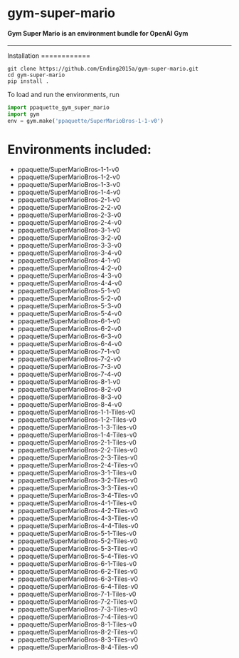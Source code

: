 # gym-super-mario
#### **Gym Super Mario is an environment bundle for OpenAI Gym**
---
<div id="installation"></div>Installation
============


```shell
git clone https://github.com/Ending2015a/gym-super-mario.git
cd gym-super-mario
pip install .
```

 To load and run the environments, run

```python
import ppaquette_gym_super_mario
import gym
env = gym.make('ppaquette/SuperMarioBros-1-1-v0')
```

Environments included:
============
- ppaquette/SuperMarioBros-1-1-v0
- ppaquette/SuperMarioBros-1-2-v0
- ppaquette/SuperMarioBros-1-3-v0
- ppaquette/SuperMarioBros-1-4-v0
- ppaquette/SuperMarioBros-2-1-v0
- ppaquette/SuperMarioBros-2-2-v0
- ppaquette/SuperMarioBros-2-3-v0
- ppaquette/SuperMarioBros-2-4-v0
- ppaquette/SuperMarioBros-3-1-v0
- ppaquette/SuperMarioBros-3-2-v0
- ppaquette/SuperMarioBros-3-3-v0
- ppaquette/SuperMarioBros-3-4-v0
- ppaquette/SuperMarioBros-4-1-v0
- ppaquette/SuperMarioBros-4-2-v0
- ppaquette/SuperMarioBros-4-3-v0
- ppaquette/SuperMarioBros-4-4-v0
- ppaquette/SuperMarioBros-5-1-v0
- ppaquette/SuperMarioBros-5-2-v0
- ppaquette/SuperMarioBros-5-3-v0
- ppaquette/SuperMarioBros-5-4-v0
- ppaquette/SuperMarioBros-6-1-v0
- ppaquette/SuperMarioBros-6-2-v0
- ppaquette/SuperMarioBros-6-3-v0
- ppaquette/SuperMarioBros-6-4-v0
- ppaquette/SuperMarioBros-7-1-v0
- ppaquette/SuperMarioBros-7-2-v0
- ppaquette/SuperMarioBros-7-3-v0
- ppaquette/SuperMarioBros-7-4-v0
- ppaquette/SuperMarioBros-8-1-v0
- ppaquette/SuperMarioBros-8-2-v0
- ppaquette/SuperMarioBros-8-3-v0
- ppaquette/SuperMarioBros-8-4-v0
- ppaquette/SuperMarioBros-1-1-Tiles-v0
- ppaquette/SuperMarioBros-1-2-Tiles-v0
- ppaquette/SuperMarioBros-1-3-Tiles-v0
- ppaquette/SuperMarioBros-1-4-Tiles-v0
- ppaquette/SuperMarioBros-2-1-Tiles-v0
- ppaquette/SuperMarioBros-2-2-Tiles-v0
- ppaquette/SuperMarioBros-2-3-Tiles-v0
- ppaquette/SuperMarioBros-2-4-Tiles-v0
- ppaquette/SuperMarioBros-3-1-Tiles-v0
- ppaquette/SuperMarioBros-3-2-Tiles-v0
- ppaquette/SuperMarioBros-3-3-Tiles-v0
- ppaquette/SuperMarioBros-3-4-Tiles-v0
- ppaquette/SuperMarioBros-4-1-Tiles-v0
- ppaquette/SuperMarioBros-4-2-Tiles-v0
- ppaquette/SuperMarioBros-4-3-Tiles-v0
- ppaquette/SuperMarioBros-4-4-Tiles-v0
- ppaquette/SuperMarioBros-5-1-Tiles-v0
- ppaquette/SuperMarioBros-5-2-Tiles-v0
- ppaquette/SuperMarioBros-5-3-Tiles-v0
- ppaquette/SuperMarioBros-5-4-Tiles-v0
- ppaquette/SuperMarioBros-6-1-Tiles-v0
- ppaquette/SuperMarioBros-6-2-Tiles-v0
- ppaquette/SuperMarioBros-6-3-Tiles-v0
- ppaquette/SuperMarioBros-6-4-Tiles-v0
- ppaquette/SuperMarioBros-7-1-Tiles-v0
- ppaquette/SuperMarioBros-7-2-Tiles-v0
- ppaquette/SuperMarioBros-7-3-Tiles-v0
- ppaquette/SuperMarioBros-7-4-Tiles-v0
- ppaquette/SuperMarioBros-8-1-Tiles-v0
- ppaquette/SuperMarioBros-8-2-Tiles-v0
- ppaquette/SuperMarioBros-8-3-Tiles-v0
- ppaquette/SuperMarioBros-8-4-Tiles-v0
